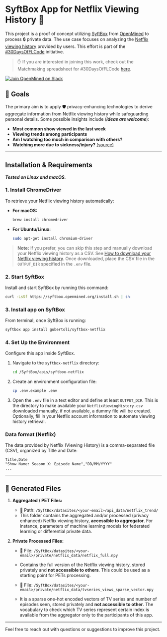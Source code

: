 # SyftBox App for Netflix Viewing History 🍿

This project is a proof of concept utilizing [SyftBox](https://syftbox-documentation.openmined.org/) from [OpenMined](https://openmined.org/) to process 🔒 private data. The use case focuses on analyzing the [Netflix viewing history](https://help.netflix.com/en/node/101917) provided by users. This effort is part of the [#30DaysOfFLCode](https://info.openmined.org/30daysofflcode) initiative.

> ✋ If you are interested in joining this work, check out the Matchmaking spreadsheet for #30DaysOfFLCode [here](https://docs.google.com/spreadsheets/d/1euxZMxQXwctjRt_MVLqnqkuBqpXKuGagLReYANXj1i8/edit?gid=78639164#gid=78639164).

[![Join OpenMined on Slack](https://img.shields.io/badge/Join%20Us%20on-Slack-blue)](https://slack.openmined.org/)

## 🎯 Goals

The primary aim is to apply 🛡️ privacy-enhancing technologies to derive aggregate information from Netflix viewing history while safeguarding personal details. Some possible insights include (**_ideas are welcome_**):

- **Most common show viewed in the last week**
- **Viewing trends among participants**
- **Am I watching too much in comparison with others?**
- **Watching more due to sickness/injury?** [(source)](https://www.kaggle.com/code/nachoco/netflix-viewing-analysis-with-injury)

---

## Installation & Requirements
**_Tested on Linux and macOS._**

### 1. Install ChromeDriver
To retrieve your Netflix viewing history automatically:

- **For macOS:**
  ```bash
  brew install chromedriver
   ```

- **For Ubuntu/Linux:**
   ```bash
   sudo apt-get install chromium-driver
   ```

> **Note:** If you prefer, you can skip this step and manually download your Netflix viewing history as a CSV. See [How to download your Netflix viewing history](https://help.netflix.com/en/node/101917). Once downloaded, place the CSV file in the `OUTPUT_DIR` specified in the `.env` file.

### 2. Start SyftBox
Install and start SyftBox by running this command:

   ```bash
   curl -LsSf https://syftbox.openmined.org/install.sh | sh
   ```
### 3. Install app on SyftBox
From terminal, once SyftBox is running:
   ```bash
   syftbox app install gubertoli/syftbox-netflix
   ```

### 4. Set Up the Environment
Configure this app inside SyftBox.

1. Navigate to the `syftbox-netflix` directory:
   ```bash
   cd /SyftBox/apis/syftbox-netflix
   ```
2. Create an environment configuration file:
   ```bash
   cp .env.example .env
   ```

3. Open the `.env` file in a text editor and define at least `OUTPUT_DIR`. This is the directory to make available your `NetflixViewingHistory.csv` downloaded manually, if not available, a dummy file will be created. Optionally, fill in your Netflix account information to automate viewing history retrieval.

### Data format (Netflix)
The data provided by Netflix (Viewing History) is a comma-separated file (CSV), organized by Title and Date:

   ```
   Title,Date
   "Show Name: Season X: Episode Name","DD/MM/YYYY"
   ...
   ```
---

## 📁 Generated Files

1. **Aggregated / PET Files:**

   - 📂 Path: `/SyftBox/datasites/<your-email>/api_data/netflix_trend/`
   - This folder contains the aggregated and/or processed (privacy enhanced) Netflix viewing history, **accessible to aggregator**. For instance, parameters of machine learning models for federated learning or differential private data.

2. **Private Processed Files:**

   - 📂 File: `/SyftBox/datasites/<your-email>/private/netflix_data/netflix_full.npy`
   - Contains the full version of the Netflix viewing history, stored privately and **not accessible to others**. This could be used as a starting point for PETs processing.

   - 📂 File: `/SyftBox/datasites/<your-email>/private/netflix_data/tvseries_views_sparse_vector.npy`
   - It is a sparse one-hot encoded vectors of TV series and number of episodes seen, stored privately and **not accessible to other**. The vocabulary to check which TV series represent certain index is available from the aggregator only to the participants of this app.

---

Feel free to reach out with questions or suggestions to improve this project.
